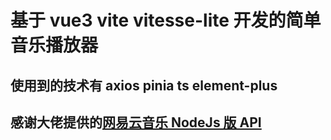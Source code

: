 # 基于 vue3 vite vitesse-lite 开发的简单音乐播放器

## 使用到的技术有 axios pinia ts element-plus

## 感谢大佬提供的[网易云音乐 NodeJs 版 API](https://binaryify.github.io/NeteaseCloudMusicApi/#/)
